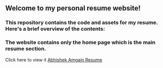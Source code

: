 
## Welcome to my personal resume website! 
### This repository contains the code and assets for my resume. Here's a brief overview of the contents:

### The website contains only the home page which is the main resume section.

Click here to view it [Abhishek Amgain Resume](https://amgaina.github.io/Abhishek-Resume)

